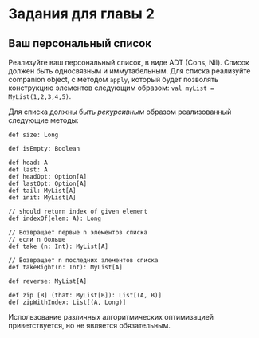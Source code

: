 Задания для главы 2
===================

## Ваш персональный список
Реализуйте ваш персональный список, в виде ADT (Cons, Nil). Список
должен быть односвязным и иммутабельным. Для списка реализуйте companion
object, с методом `apply`, который будет позволять конструкцию элементов
следующим образом: `val myList = MyList(1,2,3,4,5)`.

Для списка должны быть *рекурсивным* образом реализованный следующие
методы:

    def size: Long

    def isEmpty: Boolean

    def head: A
    def last: A
    def headOpt: Option[A]
    def lastOpt: Option[A]
    def tail: MyList[A]
    def init: MyList[A]

    // should return index of given element
    def indexOf(elem: A): Long

    // Возвращает первые n элементов списка
    // если n больше
    def take (n: Int): MyList[A]

    // Возвращает n последних элементов списка
    def takeRight(n: Int): MyList[A]

    def reverse: MyList[A]

    def zip [B] (that: MyList[B]): List[(A, B)]
    def zipWithIndex: List[(A, Long)]

Использование различных алгоритмических оптимизацией приветствуется,
но не является обязательным.
